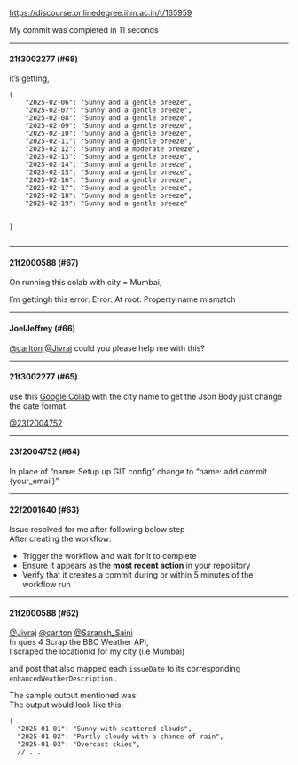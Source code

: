 https://discourse.onlinedegree.iitm.ac.in/t/165959

My commit was completed in 11 seconds</p><hr>

<h4>21f3002277 (#68)</h4>
<p>it’s getting,</p>
<pre><code class="lang-auto">{
    "2025-02-06": "Sunny and a gentle breeze",
    "2025-02-07": "Sunny and a gentle breeze",
    "2025-02-08": "Sunny and a gentle breeze",
    "2025-02-09": "Sunny and a gentle breeze",
    "2025-02-10": "Sunny and a gentle breeze",
    "2025-02-11": "Sunny and a gentle breeze",
    "2025-02-12": "Sunny and a moderate breeze",
    "2025-02-13": "Sunny and a gentle breeze",
    "2025-02-14": "Sunny and a gentle breeze",
    "2025-02-15": "Sunny and a gentle breeze",
    "2025-02-16": "Sunny and a gentle breeze",
    "2025-02-17": "Sunny and a gentle breeze",
    "2025-02-18": "Sunny and a gentle breeze",
    "2025-02-19": "Sunny and a gentle breeze"

}
</code></pre><hr>

<h4>21f2000588 (#67)</h4>
<p>On running this colab with city = Mumbai,</p>
<p>I’m gettingh this error: Error: At root: Property name mismatch</p><hr>

<h4>JoelJeffrey (#66)</h4>
<p><a class="mention" href="/u/carlton">@carlton</a> <a class="mention" href="/u/jivraj">@Jivraj</a> could you please help me with this?</p><hr>

<h4>21f3002277 (#65)</h4>
<p>use this <a class="inline-onebox" href="https://colab.research.google.com/drive/1X5IO8K1Xf8Wh7SOZelSrFAfZgRG-mv4A?usp=sharing" rel="noopener nofollow ugc">Google Colab</a> with the city name to get the Json Body just change the date format.</p>
<p><a class="mention" href="/u/23f2004752">@23f2004752</a></p><hr>

<h4>23f2004752 (#64)</h4>
<p>In place of “name: Setup up GIT config” change to “name: add commit {your_email}”</p><hr>

<h4>22f2001640 (#63)</h4>
<p>Issue resolved for me after following below step<br/>
After creating the workflow:</p>
<ul>
<li>Trigger the workflow and wait for it to complete</li>
<li>Ensure it appears as the <strong>most recent action</strong> in your repository</li>
<li>Verify that it creates a commit during or within 5 minutes of the workflow run</li>
</ul><hr>

<h4>21f2000588 (#62)</h4>
<p><a class="mention" href="/u/jivraj">@Jivraj</a> <a class="mention" href="/u/carlton">@carlton</a> <a class="mention" href="/u/saransh_saini">@Saransh_Saini</a><br/>
In ques 4 Scrap the BBC Weather API,<br/>
I scraped the locationId for my city (i.e Mumbai)</p>
<p>and post that also mapped each <code>issueDate</code> to its corresponding <code>enhancedWeatherDescription</code> .</p>
<p>The sample output mentioned was:<br/>
The output would look like this:</p>
<pre><code class="lang-auto">{
  "2025-01-01": "Sunny with scattered clouds",
  "2025-01-02": "Partly cloudy with a chance of rain",
  "2025-01-03": "Overcast skies",
  // ...